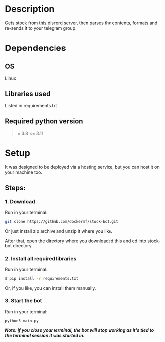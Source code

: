 # Description
Gets stock from [this](https://discord.gg/giftcard) discord server, then parses the contents, formats and re-sends it to your telegram group.
# Dependencies
## OS
Linux
## Libraries used
Listed in requirements.txt
## Required python version
>= 3.8
<= 3.11
# Setup
It was designed to be deployed via a hosting service, but you can host it on your machine too.
## Steps:
### 1. Download
Run in your terminal:
```bash
git clone https://github.com/dockermf/stock-bot.git
```
Or just install zip archive and unzip it where you like.

After that, open the directory where you downloaded this and cd into stock-bot directory.
### 2. Install all required libraries
Run in your terminal:
```bash
$ pip install -r requirements.txt
```
Or, if you like, you can install them manually.
### 3. Start the bot
Run in your terminal:
```python
python3 main.py
```
***Note: if you close your terminal, the bot will stop working as it's tied to the terminal session it was started in.***
